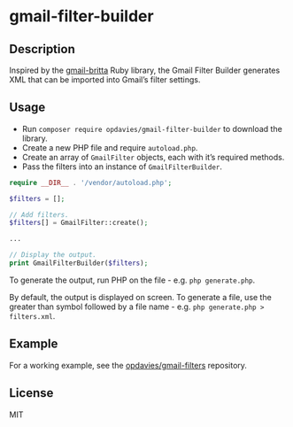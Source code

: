 # gmail-filter-builder

## Description

Inspired by the [gmail-britta](https://github.com/antifuchs/gmail-britta) Ruby library, the Gmail Filter Builder generates XML that can be imported into Gmail’s filter settings.

## Usage

* Run `composer require opdavies/gmail-filter-builder` to download the library.
* Create a new PHP file and require `autoload.php`.
* Create an array of `GmailFilter` objects, each with it’s required methods.
* Pass the filters into an instance of `GmailFilterBuilder`.

```php
require __DIR__ . '/vendor/autoload.php';

$filters = [];

// Add filters.
$filters[] = GmailFilter::create();

...

// Display the output.
print GmailFilterBuilder($filters);
```

To generate the output, run PHP on the file - e.g. `php generate.php`.

By default, the output is displayed on screen. To generate a file, use the greater than symbol followed by a file name - e.g. `php generate.php > filters.xml`.

## Example

For a working example, see the [opdavies/gmail-filters](https://github.com/opdavies/gmail-filters/blob/master/generate.php) repository.

## License

MIT
